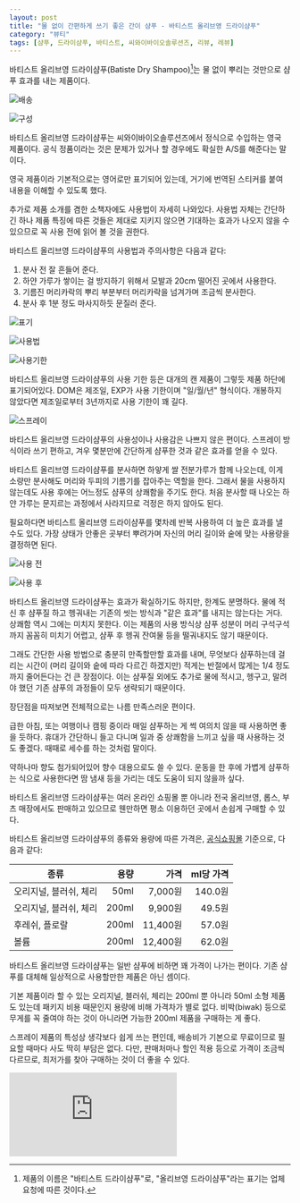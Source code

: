 ```yaml
---
layout: post
title: "물 없이 간편하게 쓰기 좋은 간이 샴푸 - 바티스트 올리브영 드라이샴푸"
category: "뷰티"
tags: [샴푸, 드라이샴푸, 바티스트, 씨와이바이오솔루션즈, 리뷰, 레뷰]
---
```


바티스트 올리브영 드라이샴푸(Batiste Dry Shampoo)[^1]는
물 없이 뿌리는 것만으로 샴푸 효과를 내는 제품이다.

![배송](https://lh3.googleusercontent.com/NeKdc-d5m1FleiD-3N8oZ5Ryq6ibcQfoguaNqx8a_WwRIRgw0VrbOWnuy3qEed096Hv5yTHXi8_5ww=s480)

![구성](https://lh3.googleusercontent.com/9mgnLcXDjcCykzPSCCioZKjYfODXtZqIIL8Z6tyaXSF-7HTwxZkaJbSkUnWTfAkxauN_LFnQw7GQBg=s480)

바티스트 올리브영 드라이샴푸는 씨와이바이오솔루션즈에서 정식으로 수입하는 영국 제품이다.
공식 정품이라는 것은 문제가 있거나 할 경우에도 확실한 A/S를 해준다는 말이다.

영국 제품이라 기본적으로는 영어로만 표기되어 있는데,
거기에 번역된 스티커를 붙여 내용을 이해할 수 있도록 했다.

추가로 제품 소개를 겸한 소책자에도 사용법이 자세히 나와있다.
사용법 자체는 간단하긴 하나
제품 특징에 따른 것들은 제대로 지키지 않으면 기대하는 효과가 나오지 않을 수 있으므로
꼭 사용 전에 읽어 볼 것을 권한다.

바티스트 올리브영 드라이샴푸의 사용법과 주의사항은 다음과 같다:

1. 분사 전 잘 흔들어 준다.
2. 하얀 가루가 쌓이는 걸 방지하기 위해서 모발과 20cm 떨어진 곳에서 사용한다.
3. 기름진 머리카락의 뿌리 부분부터 머리카락을 넘겨가며 조금씩 분사한다.
4. 분사 후 1분 정도 마사지하듯 문질러 준다.

![표기](https://lh3.googleusercontent.com/RtbqQgL0mQmfCgI2aVYbcXaIXlXbtZQpmBRDgIDblmhPNMplZxWwL8GFeXVrdYV4Wj09ZyvXfmQfPA=h480)

![사용법](https://lh3.googleusercontent.com/kaWIMs8X-LQ1FBqcNHl8gUqZBn3PqNnTNH_r6oKpuYn3anSPtb2zWF8rIqYh_BNot201na484qNuFA=h480)

![사용기한](https://lh3.googleusercontent.com/eaZHDfDUJKydJYtRTU60IZAfpv8Nr9-y0qiQuZw08wVQ4Kssbm2RGL8OnfoHsORqz7-C2NOryVD2sg=s480)

바티스트 올리브영 드라이샴푸의 사용 기한 등은 대개의 캔 제품이 그렇듯 제품 하단에 표기되어있다.
DOM은 제조일, EXP가 사용 기한이며 "일/월/년" 형식이다.
개봉하지 않았다면 제조일로부터 3년까지로 사용 기한이 꽤 길다.

![스프레이](https://lh3.googleusercontent.com/fytFq7ywfxBiJRbSIvm1PbvTqcRsw6grCqVYRtpMIUSSLu-uhGaHecYwQ4tGxwMMoGMG3daY_Zho5w=s480)

바티스트 올리브영 드라이샴푸의 사용성이나 사용감은 나쁘지 않은 편이다.
스프레이 방식이라 쓰기 편하고,
겨우 몇분만에 간단하게 샴푸한 것과 같은 효과를 얻을 수 있다.

바티스트 올리브영 드라이샴푸를 분사하면 하얗게 쌀 전분가루가 함께 나오는데,
이게 소량만 분사해도 머리와 두피의 기름기를 잡아주는 역할을 한다.
그래서 물을 사용하지 않는데도 사용 후에는 어느정도 샴푸의 상쾌함을 주기도 한다.
처음 분사할 때 나오는 하얀 가루는 문지르는 과정에서 사라지므로 걱정은 하지 않아도 된다.

필요하다면 바티스트 올리브영 드라이샴푸를 몇차례 반복 사용하여 더 높은 효과를 낼 수도 있다.
가장 상태가 안좋은 곳부터 뿌려가며
자신의 머리 길이와 숱에 맞는 사용량을 결정하면 된다.

![사용 전](https://lh3.googleusercontent.com/4ACQxOait9eiDOK2PctAbU4_PoFKRW2AhZaUuTGOO-sTjxZixLUjayiFy-i9QFWtAQYFnzTePfP7Tw=s480)

![사용 후](https://lh3.googleusercontent.com/7-FffE4UZyFdEJp9yLyl_yx-6QfzW87go_5y0kXBJLJ1FiqCZ5lj41keUvQuXAAqarmWO03xJ5JtQw=s480)

바티스트 올리브영 드라이샴푸는 효과가 확실하기도 하지만, 한계도 분명하다.
물에 적신 후 샴푸질 하고 헹궈내는 기존의 씻는 방식과 "같은 효과"를 내지는 않는다는 거다.
상쾌함 역시 그에는 미치지 못한다.
이는 제품의 사용 방식상 샴푸 성분이 머리 구석구석까지 꼼꼼히 미치기 어렵고,
샴푸 후 헹궈 잔여물 등을 떨궈내지도 않기 때문이다.

그래도 간단한 사용 방법으로 충분히 만족할만할 효과를 내며,
무엇보다 샴푸하는데 걸리는 시간이 (머리 길이와 숱에 따라 다르긴 하겠지만)
적게는 반절에서 많게는 1/4 정도까지 줄어든다는 건 큰 장점이다.
이는 샴푸질 외에도 추가로 물에 적시고, 헹구고, 말려야 했던 기존 샴푸의 과정들이 모두 생략되기 때문이다.

장단점을 따져보면 전체적으로는 나름 만족스러운 편이다.

급한 아침, 또는 여행이나 캠핑 중이라 매일 샴푸하는 게 썩 여의치 않을 때 사용하면 좋을 듯하다.
휴대가 간단하니 들고 다니며 일과 중 상쾌함을 느끼고 싶을 때 사용하는 것도 좋겠다.
때때로 세수를 하는 것처럼 말이다.

약하나마 향도 첨가되어있어 향수 대용으로도 쓸 수 있다.
운동을 한 후에 가볍게 샴푸하는 식으로 사용한다면
땀 냄새 등을 가리는 데도 도움이 되지 않을까 싶다.

바티스트 올리브영 드라이샴푸는 여러 온라인 쇼핑몰 뿐 아니라
전국 올리브영, 롭스, 부츠 매장에서도 판매하고 있으므로
웬만하면 평소 이용하던 곳에서 손쉽게 구매할 수 있다.

바티스트 올리브영 드라이샴푸의 종류와 용량에 따른 가격은,
[공식쇼핑몰](http://www.churchndwight.co.kr/product/%EB%B0%94%ED%8B%B0%EC%8A%A4%ED%8A%B8-%EB%93%9C%EB%9D%BC%EC%9D%B4%EC%83%B4%ED%91%B8-9%EC%A2%85-%EC%A4%91-%ED%83%9D-1/135/category/102/display/1/) 기준으로,
다음과 같다:

종류                   | 용량  | 가격     | ml당 가격
-----------------------|------:|---------:|----------:
오리지널, 블러쉬, 체리 |  50ml |  7,000원 | 140.0원
오리지널, 블러쉬, 체리 | 200ml |  9,900원 |  49.5원
후레쉬, 플로랄         | 200ml | 11,400원 |  57.0원
볼륨                   | 200ml | 12,400원 |  62.0원

바티스트 올리브영 드라이샴푸는
일반 샴푸에 비하면 꽤 가격이 나가는 편이다.
기존 샴푸를 대체해 일상적으로 사용할만한 제품은 아닌 셈이다.

기본 제품이라 할 수 있는 오리지널, 블러쉬, 체리는
200ml 뿐 아니라 50ml 소형 제품도 있는데
패키지 비용 때문인지
용량에 비해 가격차가 별로 없다.
비박(biwak) 등으로 무게를 꼭 줄여야 하는 것이 아니라면 가능한 200ml 제품을 구매하는 게 좋다.

스프레이 제품의 특성상 생각보다 쉽게 쓰는 편인데,
배송비가 기본으로 무료이므로
필요할 때마다 사도 딱히 부담은 없다.
다만, 판매처마나 할인 적용 등으로 가격이 조금씩 다르므로,
최저가를 찾아 구매하는 것이 더 좋을 수 있다.



![스폰서 배너](https://www.revu.net/campaign/img.php?p=e858e087b58d96ac48f875a842b2721eb77d168aeb1012d262609551fcd39971&v=4 "이 글은 레뷰를 통해 해당 업체에서 제품을 제공받아 작성했다.")



[^1]: 제품의 이름은 "바티스트 드라이샴푸"로, "올리브영 드라이샴푸"라는 표기는 업체 요청에 따른 것이다.

